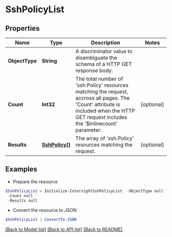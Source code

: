 # SshPolicyList
## Properties

Name | Type | Description | Notes
------------ | ------------- | ------------- | -------------
**ObjectType** | **String** | A discriminator value to disambiguate the schema of a HTTP GET response body. | 
**Count** | **Int32** | The total number of &#39;ssh.Policy&#39; resources matching the request, accross all pages. The &#39;Count&#39; attribute is included when the HTTP GET request includes the &#39;$inlinecount&#39; parameter. | [optional] 
**Results** | [**SshPolicy[]**](SshPolicy.md) | The array of &#39;ssh.Policy&#39; resources matching the request. | [optional] 

## Examples

- Prepare the resource
```powershell
$SshPolicyList = Initialize-IntersightSshPolicyList  -ObjectType null `
 -Count null `
 -Results null
```

- Convert the resource to JSON
```powershell
$SshPolicyList | ConvertTo-JSON
```

[[Back to Model list]](../README.md#documentation-for-models) [[Back to API list]](../README.md#documentation-for-api-endpoints) [[Back to README]](../README.md)

